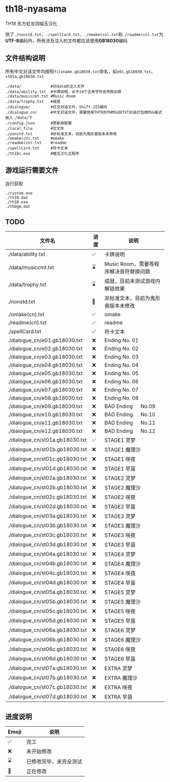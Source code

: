 # th18-nyasama

TH18 东方虹龙洞喵玉汉化

除了`./nonstd.txt`、`./spellCard.txt`、`./omake(cn).txt`和`./readme(cn).txt`为**UTF-8**编码外，所有涉及注入的文件都应该使用**GB18030**编码

## 文件结构说明

所有中文对话文件均按照`filename.gb18030.txt`命名，如`e01.gb18030.txt`、`st01a.gb18030.txt`
```
./data/             #对data的注入文件
./data/ability.txt  #卡牌说明，长于24个全角字符会导致出框
./data/musiccmt.txt #Music Room
./data/trophy.txt   #成就
./dialogue/         #日文对话文件，Shift-JIS编码
./dialogue_cn/      #中文对话文件，需要使用THTK的THMSG将TXT对话打包成MSG格式放入./data/下
./config.json       #更新用配置
./local_file        #空文件
./nonstd.txt        #非标准文本，目前为鬼形兽版本未修改
./omake(cn).txt     #omake
./readme(cn).txt    #readme
./spellCard.txt     #符卡文本
./th18c.exe         #喵玉汉化主程序
```

## 游戏运行需要文件

自行获取

```
./custom.exe
./th18.dat
./th18.exe
./thbgm.dat
```

## TODO

| 文件名                          | 进度 | 说明                                   |
| ------------------------------- | ---- | -------------------------------------- |
| ./data/ability.txt              | ✅   | 卡牌说明                               |
| ./data/musiccmt.txt             | ⌛   | Music Room，需要等程序解决音符替换问题 |
| ./data/trophy.txt               | ⌛   | 成就，目前未测试游戏内解锁效果         |
| ./nonstd.txt                    | 🚧   | 非标准文本，目前为鬼形兽版本未修改     |
| ./omake(cn).txt                 | ✅   | omake                                  |
| ./readme(cn).txt                | ✅   | readme                                 |
| ./spellCard.txt                 | ✅   | 符卡文本                               |
| ./dialogue_cn/e01.gb18030.txt   | ❌   | Ending No. 01                          |
| ./dialogue_cn/e02.gb18030.txt   | ❌   | Ending No. 02                          |
| ./dialogue_cn/e03.gb18030.txt   | ❌   | Ending No. 03                          |
| ./dialogue_cn/e04.gb18030.txt   | ❌   | Ending No. 04                          |
| ./dialogue_cn/e05.gb18030.txt   | ❌   | Ending No. 05                          |
| ./dialogue_cn/e06.gb18030.txt   | ❌   | Ending No. 06                          |
| ./dialogue_cn/e07.gb18030.txt   | ❌   | Ending No. 07                          |
| ./dialogue_cn/e08.gb18030.txt   | ❌   | Ending No. 08                          |
| ./dialogue_cn/e09.gb18030.txt   | ❌   | BAD Ending 　 No.09                    |
| ./dialogue_cn/e10.gb18030.txt   | ❌   | BAD Ending 　 No.10                    |
| ./dialogue_cn/e11.gb18030.txt   | ❌   | BAD Ending 　 No.11                    |
| ./dialogue_cn/e12.gb18030.txt   | ❌   | BAD Ending 　 No.12                    |
| ./dialogue_cn/st01a.gb18030.txt | ✅   | STAGE1 灵梦                            |
| ./dialogue_cn/st01b.gb18030.txt | ❌   | STAGE1 魔理沙                          |
| ./dialogue_cn/st01c.gb18030.txt | ❌   | STAGE1 咲夜                            |
| ./dialogue_cn/st01d.gb18030.txt | ❌   | STAGE1 早苗                            |
| ./dialogue_cn/st02a.gb18030.txt | ❌   | STAGE2 灵梦                            |
| ./dialogue_cn/st02b.gb18030.txt | ❌   | STAGE2 魔理沙                          |
| ./dialogue_cn/st02c.gb18030.txt | ❌   | STAGE2 咲夜                            |
| ./dialogue_cn/st02d.gb18030.txt | ❌   | STAGE2 早苗                            |
| ./dialogue_cn/st03a.gb18030.txt | ❌   | STAGE3 灵梦                            |
| ./dialogue_cn/st03b.gb18030.txt | ❌   | STAGE3 魔理沙                          |
| ./dialogue_cn/st03c.gb18030.txt | ❌   | STAGE3 咲夜                            |
| ./dialogue_cn/st03d.gb18030.txt | ❌   | STAGE3 早苗                            |
| ./dialogue_cn/st04a.gb18030.txt | ❌   | STAGE4 灵梦                            |
| ./dialogue_cn/st04b.gb18030.txt | ❌   | STAGE4 魔理沙                          |
| ./dialogue_cn/st04c.gb18030.txt | ❌   | STAGE4 咲夜                            |
| ./dialogue_cn/st04d.gb18030.txt | ❌   | STAGE4 早苗                            |
| ./dialogue_cn/st05a.gb18030.txt | ❌   | STAGE5 灵梦                            |
| ./dialogue_cn/st05b.gb18030.txt | ❌   | STAGE5 魔理沙                          |
| ./dialogue_cn/st05c.gb18030.txt | ❌   | STAGE5 咲夜                            |
| ./dialogue_cn/st05d.gb18030.txt | ❌   | STAGE5 早苗                            |
| ./dialogue_cn/st06a.gb18030.txt | ❌   | STAGE6 灵梦                            |
| ./dialogue_cn/st06b.gb18030.txt | ❌   | STAGE6 魔理沙                          |
| ./dialogue_cn/st06c.gb18030.txt | ❌   | STAGE6 咲夜                            |
| ./dialogue_cn/st06d.gb18030.txt | ❌   | STAGE6 早苗                            |
| ./dialogue_cn/st07a.gb18030.txt | ❌   | EXTRA 灵梦                             |
| ./dialogue_cn/st07b.gb18030.txt | ❌   | EXTRA 魔理沙                           |
| ./dialogue_cn/st07c.gb18030.txt | ❌   | EXTRA 咲夜                             |
| ./dialogue_cn/st07d.gb18030.txt | ❌   | EXTRA 早苗                             |

## 进度说明

| Emoji | 说明                   |
| ----- | ---------------------- |
| ✅    | 完工                   |
| ❌    | 未开始修改             |
| ⌛    | 已修改完毕，未完全测试 |
| 🚧    | 正在修改               |
